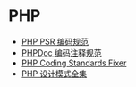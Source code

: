 # PHP

- [PHP PSR 编码规范](psr/index.md)
- [PHPDoc 编码注释规范](phpdoc/index.md)
- [PHP Coding Standards Fixer](php-cs-fixer/index.md)
- [PHP 设计模式全集](php-design-patterns/index.md)
